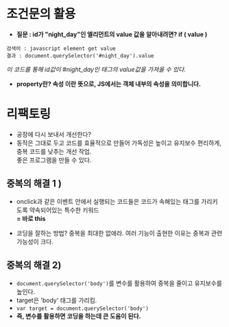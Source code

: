 # 조건문의 활용
- **질문 : id가 "night_day"인 엘리먼트의 value 값을 알아내려면? if ( value )**
```
검색어 : javascript element get value
결과 : document.querySelector('#night_day').value  
```

*이 코드를 통해 id값이 #night_day인 태그의 value값을 가져올 수 있다.*  

- **property란? 속성 이란 뜻으로, JS에서는 객체 내부의 속성을 의미합니다.**

# 리팩토링
- 공장에 다시 보내서 개선한다?
- 동작은 그대로 두고 코드를 효율적으로 만들어 가독성은 높이고 유지보수 편리하게, 중복 코드를 낮추는 개선 작업.   
좋은 프로그램을 만들 수 있다.  

## 중복의 해결 1 )   
- onclick과 같은 이벤트 안에서 실행되는 코드들은 코드가 속해있는 태그를 가리키도록 약속되어있는 특수한 키워드   
**= 바로 this**

- 코딩을 잘하는 방법? 중복을 최대한 없애라.
여러 기능이 출현한 이유는 중복과 관련 가능성이 크다.  

## 중복의 해결 2) 
- ```document.querySelector('body')```를 변수를 활용하여 중복을 줄이고 유지보수를 높인다. 
- target은 'body' 태그를 가리킴.
- ```var target = document.querySelector('body')```  
- **즉, 변수를 활용하면 코딩을 하는데 큰 도움이 된다.**
